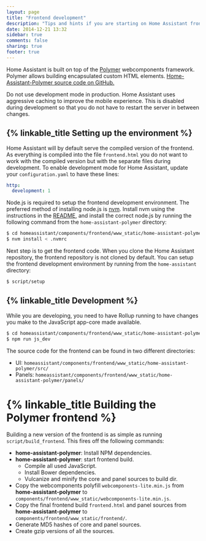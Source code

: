 ```yaml
---
layout: page
title: "Frontend development"
description: "Tips and hints if you are starting on Home Assistant frontend development"
date: 2014-12-21 13:32
sidebar: true
comments: false
sharing: true
footer: true
---
```


Home Assistant is built on top of the [Polymer](https://www.polymer-project.org/) webcomponents framework. Polymer allows building encapsulated custom HTML elements. [Home-Assistant-Polymer source code on GitHub.](https://github.com/home-assistant/home-assistant-polymer)

<p class='note warning'>
Do not use development mode in production. Home Assistant uses aggressive caching to improve the mobile experience. This is disabled during development so that you do not have to restart the server in between changes.
</p>

## {% linkable_title Setting up the environment %}

Home Assistant will by default serve the compiled version of the frontend. As everything is compiled into the file `frontend.html` you do not want to work with the compiled version but with the separate files during development. To enable development mode for Home Assistant, update your `configuration.yaml` to have these lines:

```yaml
http:
  development: 1
```

Node.js is required to setup the frontend development environment. The preferred method of installing node.js is [nvm](https://github.com/creationix/nvm). Install nvm using the instructions in the [README](https://github.com/creationix/nvm#install-script), and install the correct node.js by running the following command from the `home-assistant-polymer` directory:

```bash
$ cd homeassistant/components/frontend/www_static/home-assistant-polymer
$ nvm install < .nvmrc
```
Next step is to get the frontend code. When you clone the Home Assistant repository, the frontend repository is not cloned by default. You can setup the frontend development environment by running from the `home-assistant` directory:

```bash
$ script/setup
```

## {% linkable_title Development %}

While you are developing, you need to have Rollup running to have changes you make to the JavaScript app-core made available.

```bash
$ cd homeassistant/components/frontend/www_static/home-assistant-polymer
$ npm run js_dev
```

The source code for the frontend can be found in two different directories:

 - UI: `homeassistant/components/frontend/www_static/home-assistant-polymer/src/`
 - Panels: `homeassistant/components/frontend/www_static/home-assistant-polymer/panels/`

# {% linkable_title Building the Polymer frontend %}

Building a new version of the frontend is as simple as running `script/build_frontend`. This fires off the following commands:

 * **home-assistant-polymer**: Install NPM dependencies.
 * **home-assistant-polymer**: start frontend build.
   * Compile all used JavaScript.
   * Install Bower dependencies.
   * Vulcanize and minify the core and panel sources to build dir.
 * Copy the webcomponents polyfill `webcomponents-lite.min.js` from **home-assistant-polymer** to `components/frontend/www_static/webcomponents-lite.min.js`.
 * Copy the final frontend build `frontend.html` and panel sources from **home-assistant-polymer** to `components/frontend/www_static/frontend/`.
 * Generate MD5 hashes of core and panel sources.
 * Create gzip versions of all the sources.
